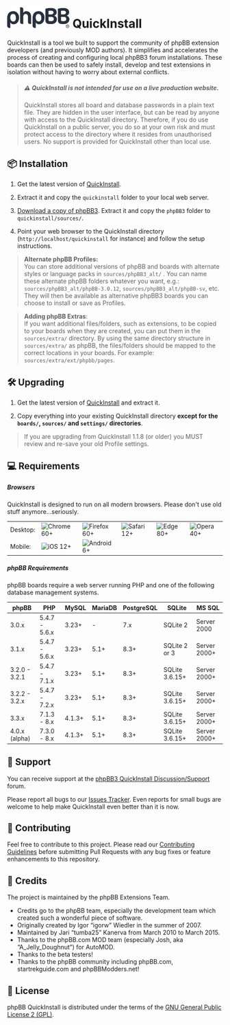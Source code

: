 # <img class="phpbb-logo-rm" height="48" width="146" src="style/assets/img/logo_medium_cosmos.svg" alt="phpBB"> QuickInstall

QuickInstall is a tool we built to support the community of phpBB extension developers (and previously MOD authors). It simplifies and accelerates the process of creating and configuring local phpBB3 forum installations. These boards can then be used to safely install, develop and test extensions in isolation without having to worry about external conflicts.

> ##### ⚠️ QuickInstall is not intended for use on a live production website.
> QuickInstall stores all board and database passwords in a plain text file. They are hidden in the user interface, but can be read by anyone with access to the QuickInstall directory. Therefore, if you do use QuickInstall on a public server, you do so at your own risk and must protect access to the directory where it resides from unauthorised users. No support is provided for QuickInstall other than local use.

## 📦 Installation
1. Get the latest version of [QuickInstall](https://www.phpbb.com/customise/db/official_tool/phpbb3_quickinstall/).

2. Extract it and copy the `quickinstall` folder to your local web server.

3. [Download a copy of phpBB3](https://www.phpbb.com/downloads/). Extract it and copy the `phpBB3` folder to `quickinstall/sources/`.

4. Point your web browser to the QuickInstall directory (`http://localhost/quickinstall` for instance) and follow the setup instructions.

> **Alternate phpBB Profiles:**<br>
> You can store additional versions of phpBB and boards with alternate styles or language packs in `sources/phpBB3_alt/` . You can name these alternate phpBB folders whatever you want, e.g.:  `sources/phpBB3_alt/phpBB-3.0.12`, `sources/phpBB3_alt/phpBB-sv`, etc. They will then be available as alternative phpBB3 boards you can choose to install or save as Profiles.

> **Adding phpBB Extras**:<br>
> If you want additional files/folders, such as extensions, to be copied to your boards when they are created, you can put them in the `sources/extra/` directory. By using the same directory structure in `sources/extra/` as phpBB, the files/folders should be mapped to the correct locations in your boards. For example: `sources/extra/ext/phpbb/pages`.

## 🛠 Upgrading
1. Get the latest version of [QuickInstall](https://www.phpbb.com/customise/db/official_tool/phpbb3_quickinstall/) and extract it. 

2. Copy everything into your existing QuickInstall directory **except for the `boards/`, `sources/` and `settings/` directories**. 

> If you are upgrading from QuickInstall 1.1.8 (or older) you MUST review and re-save your old Profile settings.

## 💻 Requirements

##### Browsers
QuickInstall is designed to run on all modern browsers. Please don't use old stuff anymore...seriously.

|  |  |  |  |  |  |
|-|-|-|-|-|-|
| Desktop: | ![Chrome](https://cdnjs.cloudflare.com/ajax/libs/browser-logos/69.0.4/chrome/chrome_32x32.png) 60+ | ![Firefox](https://cdnjs.cloudflare.com/ajax/libs/browser-logos/69.0.4/firefox/firefox_32x32.png) 60+ | ![Safari](https://cdnjs.cloudflare.com/ajax/libs/browser-logos/69.0.4/safari/safari_32x32.png) 12+ | ![Edge](https://cdnjs.cloudflare.com/ajax/libs/browser-logos/69.0.4/edge/edge_32x32.png) 80+ | ![Opera](https://cdnjs.cloudflare.com/ajax/libs/browser-logos/69.0.4/opera/opera_32x32.png) 40+ |
| Mobile: | ![iOS](https://cdnjs.cloudflare.com/ajax/libs/browser-logos/69.0.4/safari-ios/safari-ios_32x32.png) 12+ | ![Android](https://cdnjs.cloudflare.com/ajax/libs/browser-logos/69.0.4/android-webview/android-webview_32x32.png) 6+ |  |  |  |

##### phpBB Requirements
phpBB boards require a web server running PHP and one of the following database management systems.

| phpBB          | PHP           | MySQL  | MariaDB | PostgreSQL | SQLite         | MS SQL       |
| -------------- | ------------- |------- |-------- |----------- |--------------- |------------- |
| 3.0.x          | 5.4.7 - 5.6.x | 3.23+  | -       | 7.x        | SQLite 2       | Server 2000  |
| 3.1.x          | 5.4.7 - 5.6.x | 3.23+  | 5.1+    | 8.3+       | SQLite 2 or 3  | Server 2000+ |
| 3.2.0 - 3.2.1  | 5.4.7 - 7.1.x | 3.23+  | 5.1+    | 8.3+       | SQLite 3.6.15+ | Server 2000+ |
| 3.2.2 - 3.2.x  | 5.4.7 - 7.2.x | 3.23+  | 5.1+    | 8.3+       | SQLite 3.6.15+ | Server 2000+ |
| 3.3.x          | 7.1.3 - 8.x   | 4.1.3+ | 5.1+    | 8.3+       | SQLite 3.6.15+ | Server 2000+ |
| 4.0.x (alpha)  | 7.3.0 - 8.x   | 4.1.3+ | 5.1+    | 8.3+       | SQLite 3.6.15+ | Server 2000+ |

## 🐞 Support
You can receive support at the [phpBB3 QuickInstall Discussion/Support](https://www.phpbb.com/customise/db/official_tool/phpbb3_quickinstall/support) forum.

Please report all bugs to our [Issues Tracker](https://github.com/phpbb/quickinstall/issues). Even reports for small bugs are welcome to help make QuickInstall even better than it is now.

## 👋 Contributing
Feel free to contribute to this project. Please read our [Contributing Guidelines](https://github.com/phpbb/quickinstall/blob/master/.github/CONTRIBUTING.md) before submitting Pull Requests with any bug fixes or feature enhancements to this repository.

## 💖 Credits
The project is maintained by the phpBB Extensions Team.
- Credits go to the phpBB team, especially the development team which created such a wonderful piece of software.
- Originally created by Igor “igorw” Wiedler in the summer of 2007.
- Maintained by Jari “tumba25” Kanerva from March 2010 to March 2015.
- Thanks to the phpBB.com MOD team (especially Josh, aka “A_Jelly_Doughnut”) for AutoMOD.
- Thanks to the beta testers!
- Thanks to the phpBB community including phpBB.com, startrekguide.com and phpBBModders.net!

## 📜 License
phpBB QuickInstall is distributed under the terms of the [GNU General Public License 2 (GPL)](license.txt).
